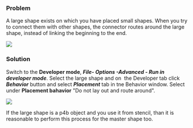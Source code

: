 ### Problem

A large shape exists on which you have placed small shapes. When you try
to connect them with other shapes, the connector routes around the large
shape, instead of linking the beginning to the end.

![](//images.ctfassets.net/utx1h0gfm1om/1BGdXKjsE8saosM0KS4Iec/676fd3fc520d494a9c6b4cabdeb473e7/328377.png)

### Solution

Switch to the **Developer mode**, ***File- Options -Advanced - Run in
developer mode***. Select the large shape and on  the Developer tab
click ***Behavior*** button and select ***Placement*** tab in tne
Behavior window. Select under **Placement bahavior** "Do not lay out and
route around".

![](//images.ctfassets.net/utx1h0gfm1om/4VUvDDfi5ySk0wWcOeKSiQ/6a5ca73b6d7be89c22e1993ba4e5dbb4/329368.png)

If the large shape is a p4b object and you use it from stencil, than it
is reasonable to perform this process for the master shape too.

